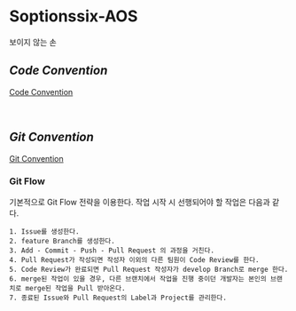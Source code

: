 # Soptionssix-AOS
보이지 않는 손

## *Code Convention*
[Code Convention](https://azure-sawfish-822.notion.site/Code-convention-12ec748d180745238dea21850538cd72)

<br>

## *Git Convention*
[Git Convention](https://azure-sawfish-822.notion.site/Git-Convention-7fe068db8e23471c980577c61f096b78)
### Git Flow

기본적으로 Git Flow 전략을 이용한다. 작업 시작 시 선행되어야 할 작업은 다음과 같다.

```
1. Issue를 생성한다.
2. feature Branch를 생성한다.
3. Add - Commit - Push - Pull Request 의 과정을 거친다.
4. Pull Request가 작성되면 작성자 이외의 다른 팀원이 Code Review를 한다.
5. Code Review가 완료되면 Pull Request 작성자가 develop Branch로 merge 한다.
6. merge된 작업이 있을 경우, 다른 브랜치에서 작업을 진행 중이던 개발자는 본인의 브랜치로 merge된 작업을 Pull 받아온다.
7. 종료된 Issue와 Pull Request의 Label과 Project를 관리한다.
```

